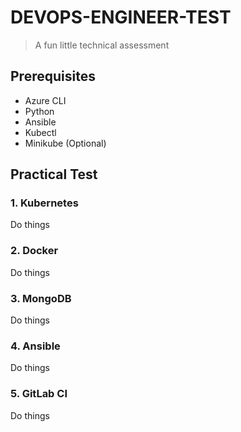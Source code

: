 # DEVOPS-ENGINEER-TEST

> A fun little technical assessment 

## Prerequisites 
- Azure CLI 
- Python
- Ansible
- Kubectl 
- Minikube (Optional)

## Practical Test
### 1. Kubernetes
Do things 

### 2. Docker
Do things

### 3. MongoDB
Do things

### 4. Ansible
Do things

### 5. GitLab CI
Do things